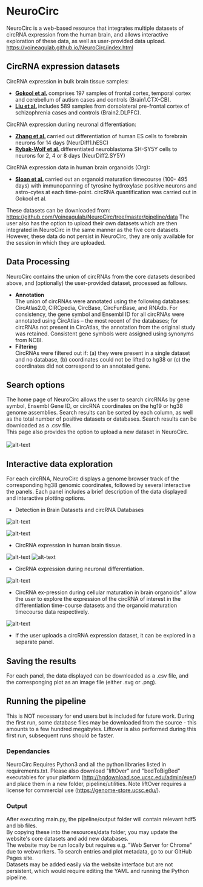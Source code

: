 # NeuroCirc
NeuroCirc is a web-based resource that integrates multiple datasets of circRNA expression from the human brain, and allows interactive exploration of these data, as well as user-provided data upload.
<br>
https://voineagulab.github.io/NeuroCirc/index.html

## CircRNA expression datasets
CircRNA expression in bulk brain tissue samples:
- <b> [Gokool et al.](https://pubmed.ncbi.nlm.nih.gov/31570194/) </b> comprises 197 samples of frontal cortex, temporal cortex and cerebellum of autism cases and controls (Brain1.CTX-CB).
- <b> [Liu et al.](https://genomebiology.biomedcentral.com/articles/10.1186/s13059-019-1701-8) </b> includes 589 samples from dorsolateral pre-frontal cortex of schizophrenia cases and controls (Brain2.DLPFC). 

CircRNA expression duriing neuronal differentiation:
- <b> [Zhang et al.](https://www.sciencedirect.com/science/article/pii/S2211124716303291) </b> carried out differentiation of human ES cells to forebrain neurons for 14 days (NeurDiff1.hESC)
- <b> [Rybak-Wolf et al.](https://pubmed.ncbi.nlm.nih.gov/25921068/) </b> differentiated neuroblastoma SH-SY5Y cells to neurons for 2, 4 or 8 days (NeurDiff2.SY5Y)

CircRNA expression data in human brain organoids (Org):
- <b> [Sloan et al.](https://www.ncbi.nlm.nih.gov/pmc/articles/PMC5890820/) </b> carried out an organoid maturation timecourse (100- 495 days) with immunopanning of tyrosine hydroxylase positive neurons and astro-cytes at each time-point. circRNA quantification was carried out in Gokool et al. 

These datasets can be downloaded from: https://github.com/Voineagulab/NeuroCirc/tree/master/pipeline/data
The user also has the option to upload their own datasets which are then integrated in NeuroCirc in the same manner as the five core datasets. However, these data do not persist in NeuroCirc, they are only available for the session in which they are uploaded.
## Data Processing 
NeuroCirc contains the union of circRNAs from the core datasets described above, and (optionally) the user-provided dataset, processed as follows.
- <b> Annotation</b>
<br> The union of circRNAs were annotated using the following databases: CircAtlas2.0, CIRCpedia, CircBase, CircFunBase, and RNAdb. For consistency, the gene symbol and Ensembl ID for all circRNAs were annotated using CircAtlas – the most recent of the databases; for circRNAs not present in CircAtlas, the annotation from the original study was retained. 
Consistent gene symbols were assigned using synonyms from NCBI. 
- <b> Filtering</b>
<br> CircRNAs were filtered out if: (a) they were present in a single dataset and no database, (b) coordinates could not be lifted to hg38 or (c) the coordinates did not correspond to an annotated gene. 

## Search options
The home page of NeuroCirc allows the user to search circRNAs by gene symbol, Ensembl Gene ID, or circRNA coordinates on the hg19 or hg38 genome assemblies. 
Search results can be sorted by each column, as well as the total number of positive datasets or databases. Search results can be downloaded as a .csv file.
<br>
This page also provides the option to upload a new dataset in NeuroCirc.
<br>
<br>
![alt-text](https://github.com/Voineagulab/NeuroCirc/blob/master/resources/images/search.png)

## Interactive data exploration
For each circRNA, NeuroCirc displays a genome browser track of the corresponding hg38 genomic coordinates, followed by several interactive the panels. Each panel includes a brief description of the data displayed and interactive plotting options.

- Detection in Brain Datasets and circRNA Databases

![alt-text](https://github.com/Voineagulab/NeuroCirc/blob/master/resources/images/example1.png)
<br>

![alt-text](https://github.com/Voineagulab/NeuroCirc/blob/master/resources/images/example2.png)
<br>

- CircRNA expression in human brain tissue.

![alt-text](https://github.com/Voineagulab/NeuroCirc/blob/master/resources/images/example3.png)
![alt-text](https://github.com/Voineagulab/NeuroCirc/blob/master/resources/images/example4.png)
<br>

- CircRNA expression during neuronal differentiation.

![alt-text](https://github.com/Voineagulab/NeuroCirc/blob/master/resources/images/example5.png)
<br>

- CircRNA ex-pression during cellular maturation in brain organoids” allow the user to explore the expression of the circRNA of interest in the differentiation time-course datasets and the organoid maturation timecourse data respectively.

![alt-text](https://github.com/Voineagulab/NeuroCirc/blob/master/resources/images/example6.png)
<br>

- If the user uploads a circRNA expression dataset, it can be explored in a separate panel.

## Saving the results
For each panel, the data displayed can be downloaded as a .csv file, and the corresponging plot as an image file (either .svg or .png).

## Running the pipeline
This is NOT necessary for end users but is included for future work.
During the first run, some database files may be downloaded from the source - this amounts to a few hundred megabytes.
Liftover is also performed during this first run, subsequent runs should be faster.

### Dependancies
NeuroCirc Requires Python3 and all the python libraries listed in requirements.txt.
Please also download "liftOver" and "bedToBigBed" executables for your platform 
(http://hgdownload.soe.ucsc.edu/admin/exe/) and place them in a new folder, pipeline/utilities.
Note liftOver requires a license for commercial use (https://genome-store.ucsc.edu/).

### Output
After executing main.py, the pipeline/output folder will contain relevant hdf5 and bb files.<br>
By copying these into the resources/data folder, you may update the website's core datasets and add new databases.<br>
The website may be run locally but requires e.g. "Web Server for Chrome" due to webworkers.
To search entries and plot metadata, go to our GitHub Pages site.<br>
Datasets may be added easily via the website interface but are not persistent, which would require editing the YAML and running the Python pipeline.

